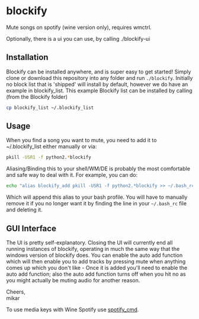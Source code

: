 blockify
========

Mute songs on spotify (wine version only), requires wmctrl.

Optionally, there is a ui you can use, by calling ./blockify-ui

Installation
-------------

Blockify can be installed anywhere, and is super easy to get started!
Simply clone or download this repository into any folder and run
`./blockify`. Initially no block list that is 'shipped' will install
by default, however we do have an example in blockify_list. This example
Blockify list can be installed by calling (from the Blockify folder)

``` bash
cp blockify_list ~/.blockify_list
```


Usage
------ 

When you find a song you want to mute, you need to add it to
~/.blockify_list either manually or via: 
 
``` bash
pkill -USR1 -f python2.*blockify
```

Aliasing/Binding this to your shell/WM/DE is probably the most
comfortable and safe way to deal with it. For example, you can do:

``` bash
echo "alias blockify_add pkill -USR1 -f python2.*blockify >> ~/.bash_rc
```

Which will append this alias to your bash profile. You will have to
manually remove it if you no longer want it by finding the line in
your `~/.bash_rc` file and deleting it.


GUI Interface
-------------

The UI is pretty self-explanatory. Closing the UI will currently end all  
running instances of blockify, operating in much the same way that the
windows version of blockify does. You can enable the auto add function
which will then enable you to add tracks by pressing mute when anything
comes up which you don't like - Once it is added you'll need to enable
the auto add function; also the auto add function turns off when you
hit no as you might actually be muting audio for another reason.
  
Cheers,  
mikar  
  
To use media keys with Wine Spotify use [spotify_cmd](https://code.google.com/p/spotifycmd/).
